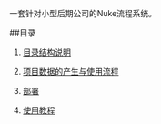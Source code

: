 一套针对小型后期公司的Nuke流程系统。

##目录
1. [目录结构说明](list.md)

2. [项目数据的产生与使用流程](makedata.md)

3. [部署](bushu.md)

4. [使用教程](plugin.md)